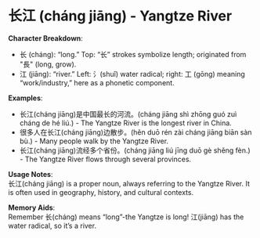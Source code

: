 # **长江 (cháng jiāng) - Yangtze River**

**Character Breakdown**:  
- 长 (cháng): “long.” Top: “长” strokes symbolize length; originated from "長" (long, grow).  
- 江 (jiāng): “river.” Left: 氵(shuǐ) water radical; right: 工 (gōng) meaning “work/industry,” here as a phonetic component.

**Examples**:  
- 长江(cháng jiāng)是中国最长的河流。(cháng jiāng shì zhōng guó zuì cháng de hé liú.) - The Yangtze River is the longest river in China.  
- 很多人在长江(cháng jiāng)边散步。(hěn duō rén zài cháng jiāng biān sàn bù.) - Many people walk by the Yangtze River.  
- 长江(cháng jiāng)流经多个省份。(cháng jiāng liú jīng duō gè shěng fèn.) - The Yangtze River flows through several provinces.

**Usage Notes**:  
长江(cháng jiāng) is a proper noun, always referring to the Yangtze River. It is often used in geography, history, and cultural contexts.

**Memory Aids**:  
Remember 长(cháng) means “long”-the Yangtze is long! 江(jiāng) has the water radical, so it’s a river.